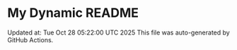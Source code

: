# My Dynamic README
Updated at: Tue Oct 28 05:22:00 UTC 2025
This file was auto-generated by GitHub Actions.
